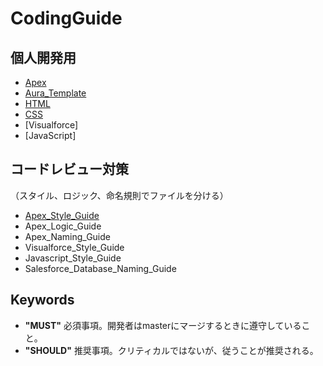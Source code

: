 # CodingGuide

## 個人開発用

- [Apex](apex.md)
- [Aura_Template](aura_template.md)
- [HTML](html_style.md)
- [CSS](css_style.md)
- [Visualforce]
- [JavaScript]
<!--
- [Visualforce](visualforce.md)
- [JavaScript](javascript.md)
- [Salesforceデータベース](salesforcedatabase.md)
-->

## コードレビュー対策
（スタイル、ロジック、命名規則でファイルを分ける）
- [Apex_Style_Guide](apex_style.md)
- Apex_Logic_Guide <!-- [Apex_Logic_Guide](apex_logic.md) -->
- Apex_Naming_Guide <!-- [Apex_Naming_Guide](apex_naming.md) -->
- Visualforce_Style_Guide <!-- [Visualforce_Style_Guide](visualforce_style.md) -->
- Javascript_Style_Guide <!-- [Javascript_Style_Guide](Javascript_style.md) -->
- Salesforce_Database_Naming_Guide <!-- [Salesforce_Database_Naming_Guide](salesforce_database.md) -->

## Keywords

- __"MUST"__ 必須事項。開発者はmasterにマージするときに遵守していること。
- __"SHOULD"__ 推奨事項。クリティカルではないが、従うことが推奨される。
